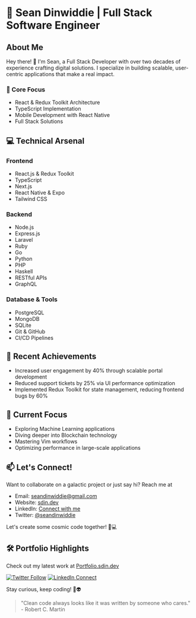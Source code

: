 # 🚀 Sean Dinwiddie | Full Stack Software Engineer

## About Me
Hey there! 👋 I'm Sean, a Full Stack Developer with over two decades of experience crafting digital solutions. I specialize in building scalable, user-centric applications that make a real impact.

### 🎯 Core Focus
- React & Redux Toolkit Architecture
- TypeScript Implementation
- Mobile Development with React Native
- Full Stack Solutions

## 💻 Technical Arsenal

### Frontend
- React.js & Redux Toolkit
- TypeScript
- Next.js
- React Native & Expo
- Tailwind CSS

### Backend
- Node.js
- Express.js
- Laravel
- Ruby
- Go
- Python
- PHP
- Haskell
- RESTful APIs
- GraphQL

### Database & Tools
- PostgreSQL
- MongoDB
- SQLite
- Git & GitHub
- CI/CD Pipelines

## 🌟 Recent Achievements
- Increased user engagement by 40% through scalable portal development
- Reduced support tickets by 25% via UI performance optimization
- Implemented Redux Toolkit for state management, reducing frontend bugs by 60%

## 🎯 Current Focus
- Exploring Machine Learning applications
- Diving deeper into Blockchain technology
- Mastering Vim workflows
- Optimizing performance in large-scale applications

## 📫 Let's Connect!
Want to collaborate on a galactic project or just say hi? Reach 
me at
- Email: [seandinwiddie@gmail.com](mailto:seandinwiddie@gmail.com)
- Website: [sdin.dev](https://sdin.dev)
- LinkedIn: [Connect with me](https://www.linkedin.com/in/seandinwiddie)
- Twitter: [@seandinwiddie](https://twitter.com/seandinwiddie)

Let's create some cosmic code together! 🚀💻

## 🛠️ Portfolio Highlights
Check out my latest work at [Portfolio.sdin.dev](https://portfolio.sdin.dev)

[![Twitter Follow](https://img.shields.io/twitter/follow/seandinwiddie?style=social)](https://twitter.com/seandinwiddie)
[![LinkedIn Connect](https://img.shields.io/badge/Connect-blue?logo=linkedin&style=social)](https://www.linkedin.com/in/seandinwiddie)


Stay curious, keep coding! 🚀👽
> "Clean code always looks like it was written by someone who cares." - Robert C. Martin

